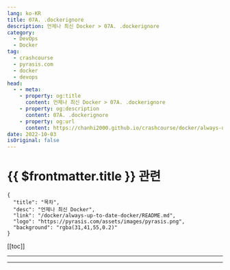 ```yaml
---
lang: ko-KR
title: 07A. .dockerignore
description: 언제나 최신 Docker > 07A. .dockerignore
category: 
  - DevOps
  - Docker
tag: 
  - crashcourse
  - pyrasis.com
  - docker
  - devops
head:
  - - meta:
    - property: og:title
      content: 언제나 최신 Docker > 07A. .dockerignore
    - property: og:description
      content: 07A. .dockerignore
    - property: og:url
      content: https://chanhi2000.github.io/crashcourse/docker/always-up-to-date-docker/07A.html
date: 2022-10-03
isOriginal: false
---
```


# {{ $frontmatter.title }} 관련

```component VPCard
{
  "title": "목차",
  "desc": "언제나 최신 Docker",
  "link": "/docker/always-up-to-date-docker/README.md",
  "logo": "https://pyrasis.com/assets/images/pyrasis.png",
  "background": "rgba(31,41,55,0.2)"
}
```

[[toc]]

---

<SiteInfo
  name="7장 - 1. .dockerignore"
  desc="언제나 최신 Docker"
  url="https://pyrasis.com/jHLsAlwaysUpToDateDocker/Unit07/01"
  logo="https://pyrasis.com/assets/images/pyrasis.png"
  preview="https://pyrasis.com/assets/images/profile1.png"/>

<!-- TODO: 작성 -->

---

<TagLinks />